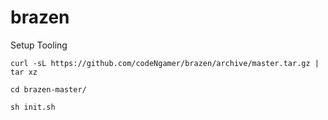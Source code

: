 # brazen
Setup Tooling

```
curl -sL https://github.com/codeNgamer/brazen/archive/master.tar.gz | tar xz

cd brazen-master/

sh init.sh
```

